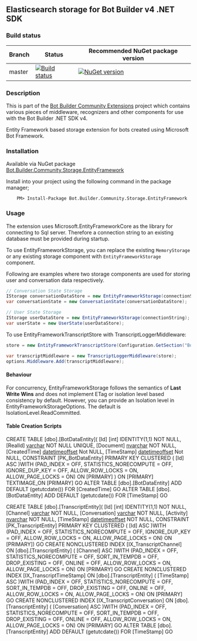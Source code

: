 ## Elasticsearch storage for Bot Builder v4 .NET SDK

### Build status
| Branch | Status | Recommended NuGet package version |
| ------ | ------ | ------ |
| master | [![Build status](https://ci.appveyor.com/api/projects/status/b9123gl3kih8x9cb?svg=true)](https://ci.appveyor.com/project/garypretty/botbuilder-community) | [![NuGet version](https://img.shields.io/badge/NuGet-1.0.184-blue.svg)](https://www.nuget.org/packages/Bot.Builder.Community.Storage.EntityFramework/) |

### Description

This is part of the [Bot Builder Community Extensions](https://github.com/garypretty/botbuilder-community) project which contains various pieces of middleware, recognizers and other components for use with the Bot Builder .NET SDK v4.

Entity Framework based storage extension for bots created using Microsoft Bot Framework.

### Installation

Available via NuGet package [Bot.Builder.Community.Storage.EntityFramework](https://www.nuget.org/packages/Bot.Builder.Community.Storage.EntityFramework/)

Install into your project using the following command in the package manager;
```
    PM> Install-Package Bot.Builder.Community.Storage.EntityFramework
```

### Usage

The extension uses Microsoft.EntityFrameworkCore as the library for connecting to Sql server. Therefore a connection string to an existing database must be provided during startup. 

To use EntityFrameworkStorage, you can replace the existing `MemoryStorage` or any existing storage component with `EntityFrameworkStorage` component. 

Following are examples where two storage components are used for storing user and conversation data respectively.

```csharp
// Conversation State Storage
IStorage conversationDataStore = new EntityFrameworkStorage(connectionString);
var conversationState = new ConversationState(conversationDataStore);

// User State Storage
IStorage userDataStore = new EntityFrameworkStorage(connectionString);
var userState = new UserState(userDataStore);
```

To use EntityFrameworkTranscriptStore with TranscriptLoggerMiddleware: 

```csharp
store = new EntityFrameworkTranscriptStore(Configuration.GetSection("BotDataConnectionString").Value);

var transcriptMiddleware = new TranscriptLoggerMiddleware(store);
options.Middleware.Add(transcriptMiddleware);
```

#### Behaviour

For concurrency, EntityFrameworkStorage follows the semantics of **Last Write Wins** and does not implement ETag or isolation level based consistency by default.  However, you can provide an Isolation level in EntityFrameworkStorageOptions. The default is IsolationLevel.ReadCommitted.  

#### Table Creation Scripts

CREATE TABLE [dbo].[BotDataEntity](
	[Id] [int] IDENTITY(1,1) NOT NULL,
	[RealId] [varchar](1024) NOT NULL UNIQUE,
	[Document] [nvarchar](max) NOT NULL,
	[CreatedTime] [datetimeoffset](7) Not NULL,
	[TimeStamp] [datetimeoffset](7) Not NULL,
 CONSTRAINT [PK_BotDataEntity] PRIMARY KEY CLUSTERED 
(
	[Id] ASC
)WITH (PAD_INDEX = OFF, STATISTICS_NORECOMPUTE = OFF, IGNORE_DUP_KEY = OFF, ALLOW_ROW_LOCKS = ON, ALLOW_PAGE_LOCKS = ON) ON [PRIMARY]
) ON [PRIMARY] TEXTIMAGE_ON [PRIMARY]
GO
ALTER TABLE [dbo].[BotDataEntity] ADD  DEFAULT (getutcdate()) FOR [CreatedTime]
GO
ALTER TABLE [dbo].[BotDataEntity] ADD  DEFAULT (getutcdate()) FOR [TimeStamp]
GO

CREATE TABLE [dbo].[TranscriptEntity](
	[Id] [int] IDENTITY(1,1) NOT NULL,
	[Channel] [varchar](256) NOT NULL,
	[Conversation] [varchar](1024) NOT NULL,
    [Activity] [nvarchar](max) NOT NULL,
	[TimeStamp] [datetimeoffset](7) NOT NULL,
 CONSTRAINT [PK_TranscriptEntity] PRIMARY KEY CLUSTERED 
(
	[Id] ASC
)WITH (PAD_INDEX = OFF, STATISTICS_NORECOMPUTE = OFF, IGNORE_DUP_KEY = OFF, ALLOW_ROW_LOCKS = ON, ALLOW_PAGE_LOCKS = ON) ON [PRIMARY])
GO
CREATE NONCLUSTERED INDEX [IX_TranscriptChannel] ON [dbo].[TranscriptEntity]
(
	[Channel] ASC
)WITH (PAD_INDEX = OFF, STATISTICS_NORECOMPUTE = OFF, SORT_IN_TEMPDB = OFF, DROP_EXISTING = OFF, ONLINE = OFF, ALLOW_ROW_LOCKS = ON, ALLOW_PAGE_LOCKS = ON) ON [PRIMARY]
GO
CREATE NONCLUSTERED INDEX [IX_TranscriptTimeStamp] ON [dbo].[TranscriptEntity]
(
	[TimeStamp] ASC
)WITH (PAD_INDEX = OFF, STATISTICS_NORECOMPUTE = OFF, SORT_IN_TEMPDB = OFF, DROP_EXISTING = OFF, ONLINE = OFF, ALLOW_ROW_LOCKS = ON, ALLOW_PAGE_LOCKS = ON) ON [PRIMARY]
GO
CREATE NONCLUSTERED INDEX [IX_TranscriptConversation] ON [dbo].[TranscriptEntity]
(
	[Conversation] ASC
)WITH (PAD_INDEX = OFF, STATISTICS_NORECOMPUTE = OFF, SORT_IN_TEMPDB = OFF, DROP_EXISTING = OFF, ONLINE = OFF, ALLOW_ROW_LOCKS = ON, ALLOW_PAGE_LOCKS = ON) ON [PRIMARY]
GO
ALTER TABLE [dbo].[TranscriptEntity] ADD  DEFAULT (getutcdate()) FOR [TimeStamp]
GO